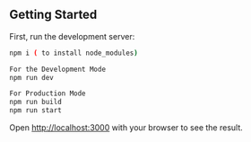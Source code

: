 
## Getting Started

First, run the development server:

```bash
npm i ( to install node_modules)

For the Development Mode 
npm run dev

For Production Mode
npm run build
npm run start 
```

Open [http://localhost:3000](http://localhost:3000) with your browser to see the result.



